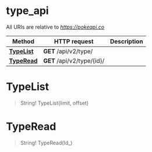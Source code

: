 # type_api

All URIs are relative to *https://pokeapi.co*

Method | HTTP request | Description
------------- | ------------- | -------------
[**TypeList**](type_api.md#TypeList) | **GET** /api/v2/type/ | 
[**TypeRead**](type_api.md#TypeRead) | **GET** /api/v2/type/{id}/ | 


<a name="TypeList"></a>
# **TypeList**
> String! TypeList(limit, offset)


<a name="TypeRead"></a>
# **TypeRead**
> String! TypeRead(Id_)



